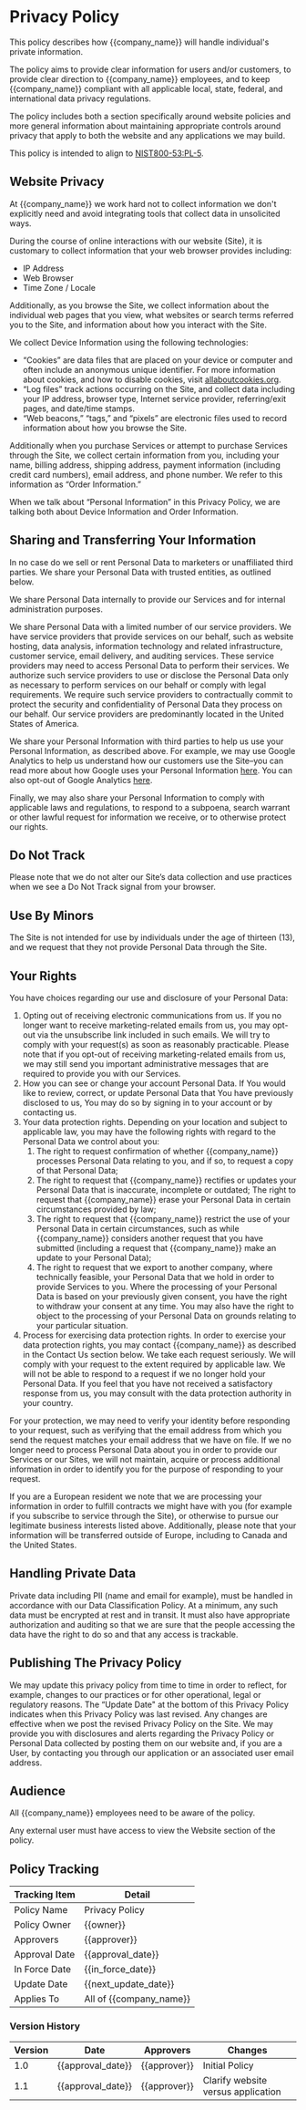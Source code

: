 # Privacy Policy

This policy describes how {{company_name}} will handle individual's private information.  

The policy aims to provide clear information for users and/or customers, to provide clear direction to {{company_name}} employees, and to keep {{company_name}} compliant with all applicable local, state, federal, and international data privacy regulations.

The policy includes both a section specifically around website policies and more general information about maintaining appropriate controls around privacy that apply to both the website and any applications we may build.

This policy is intended to align to [NIST800-53:PL-5](https://nvd.nist.gov/800-53/Rev4/control/PL-5).

## Website Privacy

At {{company_name}} we work hard not to collect information we don't explicitly need and avoid integrating tools that collect data in unsolicited ways.

During the course of online interactions with our website (Site), it is customary to collect information that your web browser provides including:

* IP Address
* Web Browser
* Time Zone / Locale

Additionally, as you browse the Site, we collect information about the individual web pages that you view, what websites or search terms referred you to the Site, and information about how you interact with the Site.

We collect Device Information using the following technologies:

* “Cookies” are data files that are placed on your device or computer and often include an anonymous unique identifier.  For more information about cookies, and how to disable cookies, visit [allaboutcookies.org](http://www.allaboutcookies.org).
* “Log files” track actions occurring on the Site, and collect data including your IP address, browser type, Internet service provider, referring/exit pages, and date/time stamps.
* “Web beacons,” “tags,” and “pixels” are electronic files used to record information about how you browse the Site.

Additionally when you purchase Services or attempt to purchase Services through the Site, we collect certain information from you, including your name, billing address, shipping address, payment information (including credit card numbers), email address, and phone number. We refer to this information as “Order Information.”

When we talk about “Personal Information” in this Privacy Policy, we are talking both about Device Information and Order Information.

## Sharing and Transferring Your Information

In no case do we sell or rent Personal Data to marketers or unaffiliated third parties.  We share your Personal Data with trusted entities, as outlined below.

We share Personal Data internally to provide our Services and for internal administration purposes.

We share Personal Data with a limited number of our service providers. We have service providers that provide services on our behalf, such as website hosting, data analysis, information technology and related infrastructure, customer service, email delivery, and auditing services. These service providers may need to access Personal Data to perform their services. We authorize such service providers to use or disclose the Personal Data only as necessary to perform services on our behalf or comply with legal requirements. We require such service providers to contractually commit to protect the security and confidentiality of Personal Data they process on our behalf. Our service providers are predominantly located in the United States of America.

We share your Personal Information with third parties to help us use your Personal Information, as described above.  For example, we may use Google Analytics to help us understand how our customers use the Site–you can read more about how Google uses your Personal Information [here](https://www.google.com/intl/en/policies/privacy/). You can also opt-out of Google Analytics [here](https://tools.google.com/dlpage/gaoptout).

Finally, we may also share your Personal Information to comply with applicable laws and regulations, to respond to a subpoena, search warrant or other lawful request for information we receive, or to otherwise protect our rights.

## Do Not Track

Please note that we do not alter our Site’s data collection and use practices when we see a Do Not Track signal from your browser.

## Use By Minors

The Site is not intended for use by individuals under the age of thirteen (13), and we request that they not provide Personal Data through the Site.

## Your Rights

You have choices regarding our use and disclosure of your Personal Data:

1. Opting out of receiving electronic communications from us. If you no longer want to receive marketing-related emails from us, you may opt-out via the unsubscribe link included in such emails. We will try to comply with your request(s) as soon as reasonably practicable. Please note that if you opt-out of receiving marketing-related emails from us, we may still send you important administrative messages that are required to provide you with our Services.
1. How you can see or change your account Personal Data. If You would like to review, correct, or update Personal Data that You have previously disclosed to us, You may do so by signing in to your account or by contacting us.
1. Your data protection rights. Depending on your location and subject to applicable law, you may have the following rights with regard to the Personal Data we control about you:
    1. The right to request confirmation of whether {{company_name}} processes Personal Data relating to you, and if so, to request a copy of that Personal Data;
    1. The right to request that {{company_name}} rectifies or updates your Personal
   Data that is inaccurate, incomplete or outdated; The right to request that {{company_name}} erase your Personal Data in certain circumstances provided by law;
    1. The right to request that {{company_name}} restrict the use of your Personal Data in certain circumstances, such as while {{company_name}} considers another request that you have submitted (including a request that {{company_name}} make an update to your Personal Data);
    1. The right to request that we export to another company, where technically feasible, your Personal Data that we hold in order to provide Services to you. Where the processing of your Personal Data is based on your previously given consent, you have the right to withdraw your consent at any time. You may also have the right to object to the processing of your Personal Data on grounds relating to your particular situation.
1. Process for exercising data protection rights. In order to exercise your data protection rights, you may contact {{company_name}} as described in the Contact Us section below. We take each request seriously. We will comply with your request to the extent required by applicable law. We will not be able to respond to a request if we no longer hold your Personal Data. If you feel that you have not received a satisfactory response from us, you may consult with the data protection authority in your country.

For your protection, we may need to verify your identity before responding to your request, such as verifying that the email address from which you send the request matches your email address that we have on file. If we no longer need to process Personal Data about you in order to provide our Services or our Sites, we will not maintain, acquire or process additional information in order to identify you for the purpose of responding to your request.

If you are a European resident we note that we are processing your information in order to fulfill contracts we might have with you (for example if you subscribe to service through the Site), or otherwise to pursue our legitimate business interests listed above. Additionally, please note that your information will be transferred outside of Europe, including to Canada and the United States.

## Handling Private Data

Private data including PII (name and email for example), must be handled in accordance with our Data Classification Policy.  At a minimum, any such data must be encrypted at rest and in transit.  It must also have appropriate authorization and auditing so that we are sure that the people accessing the data have the right to do so and that any access is trackable.

## Publishing The Privacy Policy

We may update this privacy policy from time to time in order to reflect, for example, changes to our practices or for other operational, legal or regulatory reasons. The “Update Date" at the bottom of this Privacy Policy indicates when this Privacy Policy was last revised. Any changes are effective when we post the revised Privacy Policy on the Site. We may provide you with disclosures and alerts regarding the Privacy Policy or Personal Data collected by posting them on our website and, if you are a User, by contacting you through our application or an associated user email address.

## Audience

All {{company_name}} employees need to be aware of the policy.  

Any external user must have access to view the Website section of the policy.

## Policy Tracking

| Tracking Item   | Detail |
|-----------------|--------|
| Policy Name     | Privacy Policy |
| Policy Owner    | {{owner}} |
| Approvers       | {{approver}} |
| Approval Date   | {{approval_date}} |
| In Force Date   | {{in_force_date}} |
| Update Date     | {{next_update_date}} |
| Applies To      | All of {{company_name}} |

### Version History

| Version | Date | Approvers | Changes |
|--|--|--|--|
| 1.0 | {{approval_date}} | {{approver}} | Initial Policy |
| 1.1 | {{approval_date}} | {{approver}} | Clarify website versus application |
